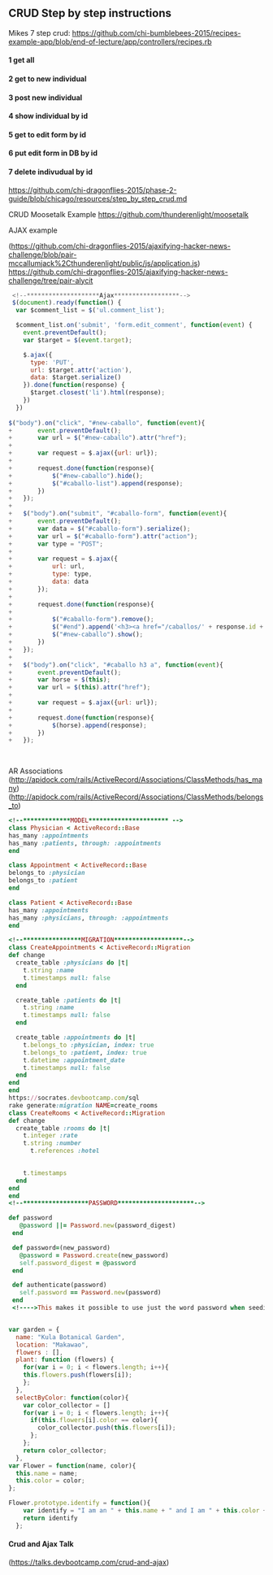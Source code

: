 ##  CRUD Step by step instructions
Mikes 7 step crud:
https://github.com/chi-bumblebees-2015/recipes-example-app/blob/end-of-lecture/app/controllers/recipes.rb
#### 1 get all
#### 2 get to new individual
#### 3 post new individual
#### 4 show individual by id
#### 5 get to edit form by id
#### 6 put edit form in DB by id
#### 7 delete indivudual by id 

https://github.com/chi-dragonflies-2015/phase-2-guide/blob/chicago/resources/step_by_step_crud.md

CRUD Moosetalk Example
https://github.com/thunderenlight/moosetalk

AJAX example

(https://github.com/chi-dragonflies-2015/ajaxifying-hacker-news-challenge/blob/pair-mccallumjack%2Cthunderenlight/public/js/application.js)
https://github.com/chi-dragonflies-2015/ajaxifying-hacker-news-challenge/tree/pair-alycit
```javascript
 <!--********************Ajax******************-->
 $(document).ready(function() {
  var $comment_list = $('ul.comment_list');

  $comment_list.on('submit', 'form.edit_comment', function(event) {
    event.preventDefault();
    var $target = $(event.target);

    $.ajax({
      type: 'PUT',
      url: $target.attr('action'),
      data: $target.serialize()
    }).done(function(response) {
      $target.closest('li').html(response);
    })
  })
  
$("body").on("click", "#new-caballo", function(event){
+		event.preventDefault();
+		var url = $("#new-caballo").attr("href");
+
+		var request = $.ajax({url: url});
+		
+		request.done(function(response){
+			$("#new-caballo").hide();
+			$("#caballo-list").append(response);
+		})
+	});
+
+	$("body").on("submit", "#caballo-form", function(event){
+		event.preventDefault();
+		var data = $("#caballo-form").serialize();
+		var url = $("#caballo-form").attr("action");
+		var type = "POST";
+
+		var request = $.ajax({
+			url: url,
+			type: type,
+			data: data
+		});
+
+		request.done(function(response){
+
+			$("#caballo-form").remove();
+			$("#end").append('<h3><a href="/caballos/' + response.id + '">' + response.name + '</a></h3>');
+			$("#new-caballo").show();
+		})
+	});
+
+	$("body").on("click", "#caballo h3 a", function(event){
+		event.preventDefault();
+		var horse = $(this);
+		var url = $(this).attr("href");
+		
+		var request = $.ajax({url: url});
+
+		request.done(function(response){
+			$(horse).append(response);
+		})
+	});
  
  
```

AR Associations 
(http://apidock.com/rails/ActiveRecord/Associations/ClassMethods/has_many)
(http://apidock.com/rails/ActiveRecord/Associations/ClassMethods/belongs_to)
  ```ruby
 <!--*************MODEL********************** -->
  class Physician < ActiveRecord::Base
  has_many :appointments
  has_many :patients, through: :appointments
end

class Appointment < ActiveRecord::Base
  belongs_to :physician
  belongs_to :patient
end

class Patient < ActiveRecord::Base
  has_many :appointments
  has_many :physicians, through: :appointments
end

<!--****************MIGRATION*******************-->
class CreateAppointments < ActiveRecord::Migration
  def change
    create_table :physicians do |t|
      t.string :name
      t.timestamps null: false
    end

    create_table :patients do |t|
      t.string :name
      t.timestamps null: false
    end

    create_table :appointments do |t|
      t.belongs_to :physician, index: true
      t.belongs_to :patient, index: true
      t.datetime :appointment_date
      t.timestamps null: false
    end
  end
end
https://socrates.devbootcamp.com/sql
rake generate:migration NAME=create_rooms
class CreateRooms < ActiveRecord::Migration
  def change
  	create_table :rooms do |t|
      t.integer :rate
      t.string :number
 	    t.references :hotel
      

      t.timestamps
    end
  end
end
<!--******************PASSWORD*********************-->

 def password
     @password ||= Password.new(password_digest)
   end

   def password=(new_password)
     @password = Password.create(new_password)
     self.password_digest = @password
   end

   def authenticate(password)
     self.password == Password.new(password)
   end
   <!---->This makes it possible to use just the word password when seeding/creating!!!! Keep as password_hash in migration

```
```javascript

var garden = {
  name: "Kula Botanical Garden",
  location: "Makawao",
  flowers : [],
  plant: function (flowers) {
    for(var i = 0; i < flowers.length; i++){  
    this.flowers.push(flowers[i]);
    };
  },
  selectByColor: function(color){
    var color_collector = []
    for(var i = 0; i < flowers.length; i++){
      if(this.flowers[i].color == color){
        color_collector.push(this.flowers[i]);
      };
    };
    return color_collector;
  },
var Flower = function(name, color){
  this.name = name;
  this.color = color;
};

Flower.prototype.identify = function(){
    var identify = "I am an " + this.name + " and I am " + this.color + "."
    return identify
  };
```

#### Crud and Ajax Talk 
(https://talks.devbootcamp.com/crud-and-ajax)
